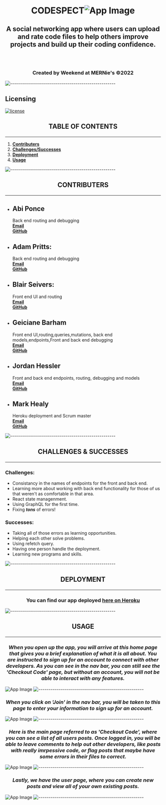 # <p align="center">**CODESPECT**![App Image](./client/src/assets/images/small-dog.png) </p>
## <p align="center">**A social networking app where users can upload and rate code files to help others improve projects and build up their coding confidence.**</p><br>
### <p align="center">Created by Weekend at MERNie's ©2022<p>
![-----------------------------------------------------](https://raw.githubusercontent.com/andreasbm/readme/master/assets/lines/rainbow.png)
## Licensing

[![license](https://img.shields.io/badge/license-MIT-success)](https://opensource.org/licenses/MIT)
## <p align="center">**TABLE OF CONTENTS**</p>
***
1. **[Contributers](#contributers)**
2. **[Challenges/Successes](#challenges/successes)**
3. **[Deployment](#deployment)**
4. **[Usage](#usage)** 

![-----------------------------------------------------](https://raw.githubusercontent.com/andreasbm/readme/master/assets/lines/rainbow.png)


## <p align="center">**CONTRIBUTERS**</p>
***
- ## **Abi Ponce**<br>
    Back end routing and debugging<br>
    **[Email](abiponce.ap@gmail.com)**<br>
    **[GitHub](http://www.github.com/apjuve)**<br>

- ## **Adam Pritts:**<br>
    Back end routing and debugging<br>
    **[Email](agpritts@gmail.com)** <br>
    **[GitHub](http://www.github.com/agpritts)**<br>

- ## **Blair Seivers:**<br>
    Front end UI and routing<br>
    **[Email](blair.seivers@gmail.com)**<br>
    **[GitHub](http://www.github.com/dogmom3)**<br>

- ## **Geiciane Barham**<br>
    Front end UI,routing,queries,mutations, back end models,endpoints,Front and back end debugging<br>
    **[Email](Geicianecosta43@gmail.com)**<br>
    **[GitHub](https://github.com/geicibarham)**<br>

- ## **Jordan Hessler**<br>
    Front and back end endpoints, routing, debugging and models<br>
    **[Email](jhessler11@gmail.com)**<br>
    **[GitHub](http://www.github.com/jhessler11)**<br>

- ## **Mark Healy**<br>
    Heroku deployment and Scrum master<br>
    **[Email](gmarkghealy@gmail.com)**<br>
    **[GitHub](http://www.github.com/utilrr)**<br>

![-----------------------------------------------------](https://raw.githubusercontent.com/andreasbm/readme/master/assets/lines/rainbow.png)

## <p align="center">**CHALLENGES & SUCCESSES**</p>
***
### Challenges:
* Consistancy in the names of endpoints for the front and back end.
* Learning more about working with back end functionality for those of us that weren't as comfortable in that area.
* React state managenment.
* Using GraphQL for the first time.
* Fixing _**tons**_ of errors!
### Successes:
* Taking all of those errors as learning opportunities.
* Helping each other solve problems.
* Using refetch query.
* Having one person handle the deployment.
* Learning new programs and skills.

![-----------------------------------------------------](https://raw.githubusercontent.com/andreasbm/readme/master/assets/lines/rainbow.png)

## <p align="center">**DEPLOYMENT**</p>
***
### <p align="center">You can find our app deployed **[here on Heroku](secure-inlet-72014.herokuapp.com/)**</p>

![-----------------------------------------------------](https://raw.githubusercontent.com/andreasbm/readme/master/assets/lines/rainbow.png)

## <p align="center">**USAGE**</p>
***
### <p align="center">_When you open up the app, you will arrive at this home page that gives you a brief explanation of what it is all about. You are instructed to sign up for an account to connect with other developers. As you can see in the nav bar, you can still see the 'Checkout Code' page, but without an account, you will not be able to interact with any features._</p>
![App Image](./client/src/assets/images/home-page.png)
![-----------------------------------------------------](https://raw.githubusercontent.com/andreasbm/readme/master/assets/lines/rainbow.png)

### <p align="center">_When you click on 'Join' in the nav bar, you will be taken to this page to enter your information to sign up for an account._</p>
![App Image](./client/src/assets/images/join.png)
![-----------------------------------------------------](https://raw.githubusercontent.com/andreasbm/readme/master/assets/lines/rainbow.png)

### <p align="center">_Here is the main page referred to as 'Checkout Code', where you can see a list of all users posts. Once logged in, you will be able to leave comments to help out other developers, like posts with really imrpessive code, or flag posts that maybe have some errors in their files to correct._</p>
![App Image](./client/src/assets/images/main-page.png)
![-----------------------------------------------------](https://raw.githubusercontent.com/andreasbm/readme/master/assets/lines/rainbow.png)

### <p align="center">_Lastly, we have the user page, where you can create new posts and view all of your own existing posts._</p>
![App Image](./client/src/assets/images/user-page.png)
![-----------------------------------------------------](https://raw.githubusercontent.com/andreasbm/readme/master/assets/lines/rainbow.png)
